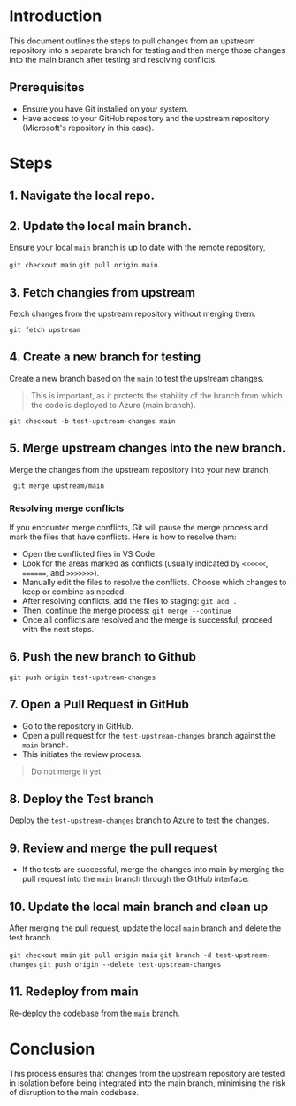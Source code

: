 # Introduction
This document outlines the steps to pull changes from an upstream repository into a separate branch for testing and then merge those changes into the main branch after testing and resolving conflicts.

## Prerequisites

- Ensure you have Git installed on your system.
- Have access to your GitHub repository and the upstream repository (Microsoft's repository in this case).

# Steps

## 1. Navigate the local repo.

## 2. Update the local main branch.

Ensure your local `main` branch is up to date with the remote repository,

`git checkout main`
`git pull origin main`

## 3. Fetch changies from upstream
Fetch changes from the upstream repository without merging them.

`git fetch upstream`

## 4. Create a new branch for testing

Create a new branch based on the `main` to test the upstream changes.
> This is important, as it protects the stability of the branch from which the code is deployed to Azure (main branch).

`git checkout -b test-upstream-changes main`

## 5. Merge upstream changes into the new branch.

Merge the changes from the upstream repository into your new branch.

` git merge upstream/main`

### Resolving merge conflicts

If you encounter merge conflicts, Git will pause the merge process and mark the files that have conflicts. Here is how to resolve them:

- Open the conflicted files in VS Code.
- Look for the areas marked as conflicts (usually indicated by `<<<<<<`, `======`, and `>>>>>>>`).
- Manually edit the files to resolve the conflicts. Choose which changes to keep or combine as needed.
- After resolving conflicts, add the files to staging:
    `git add .`
- Then, continue the merge process:
    `git merge --continue`
- Once all conflicts are resolved and the merge is successful, proceed with the next steps.

## 6. Push the new branch to Github

`git push origin test-upstream-changes`

## 7. Open a Pull Request in GitHub

- Go to the repository in GitHub.
- Open a pull request for the `test-upstream-changes` branch against the `main` branch.
- This initiates the review process.

> Do not merge it yet.

## 8. Deploy the Test branch

Deploy the `test-upstream-changes` branch to Azure to test the changes.

## 9. Review and merge the pull request

- If the tests are successful, merge the changes into main by merging the pull request into the `main` branch through the GitHub interface.

## 10. Update the local main branch and clean up

After merging the pull request, update the local `main` branch and delete the test branch.

`git checkout main`
`git pull origin main`
`git branch -d test-upstream-changes`
`git push origin --delete test-upstream-changes`

## 11. Redeploy from main

Re-deploy the codebase from the `main` branch.

# Conclusion

This process ensures that changes from the upstream repository are tested in isolation before being integrated into the main branch, minimising the risk of disruption to the main codebase.
